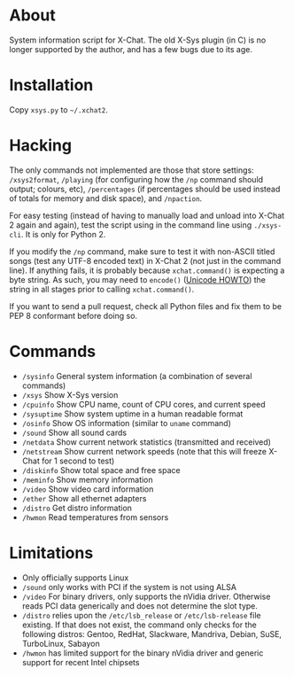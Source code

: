 # About

System information script for X-Chat. The old X-Sys plugin (in C) is no longer supported by the author, and has a few bugs due to its age.

# Installation

Copy `xsys.py` to `~/.xchat2`.

# Hacking

The only commands not implemented are those that store settings: `/xsys2format`, `/playing` (for configuring how the `/np` command should output; colours, etc), `/percentages` (if percentages should be used instead of totals for memory and disk space), and `/npaction`.

For easy testing (instead of having to manually load and unload into X-Chat 2 again and again), test the script using in the command line using `./xsys-cli`. It is only for Python 2.

If you modify the `/np` command, make sure to test it with non-ASCII titled songs (test any UTF-8 encoded text) in X-Chat 2 (not just in the command line). If anything fails, it is probably because `xchat.command()` is expecting a byte string. As such, you may need to `encode()` ([Unicode HOWTO](http://docs.python.org/2/howto/unicode.html)) the string in all stages prior to calling `xchat.command()`.

If you want to send a pull request, check all Python files and fix them to be PEP 8 conformant before doing so.

# Commands

- `/sysinfo` General system information (a combination of several commands)
- `/xsys` Show X-Sys version
- `/cpuinfo` Show CPU name, count of CPU cores, and current speed
- `/sysuptime` Show system uptime in a human readable format
- `/osinfo` Show OS information (similar to `uname` command)
- `/sound` Show all sound cards
- `/netdata` Show current network statistics (transmitted and received)
- `/netstream` Show current network speeds (note that this will freeze X-Chat for 1 second to test)
- `/diskinfo` Show total space and free space
- `/meminfo` Show memory information
- `/video` Show video card information
- `/ether` Show all ethernet adapters
- `/distro` Get distro information
- `/hwmon` Read temperatures from sensors

# Limitations

- Only officially supports Linux
- `/sound` only works with PCI if the system is not using ALSA
- `/video` For binary drivers, only supports the nVidia driver. Otherwise reads PCI data generically and does not determine the slot type.
- `/distro` relies upon the `/etc/lsb_release` or `/etc/lsb-release` file existing. If that does not exist, the command only checks for the following distros: Gentoo, RedHat, Slackware, Mandriva, Debian, SuSE, TurboLinux, Sabayon
- `/hwmon` has limited support for the binary nVidia driver and generic support for recent Intel chipsets
